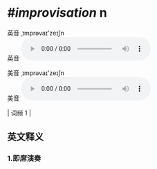 # ***\#improvisation*** n
英音 ˌɪmprəvaɪ'zeɪʃn  
英音
<audio src="./media/improvisation1.aac" controls="controls"></audio>

美音 ˌɪmprəvaɪ'zeɪʃn  
美音
<audio src="./media/improvisation2.aac" controls="controls"></audio>



| 词频 1 |  

英文释义
---
### 1.**即席演奏**  


